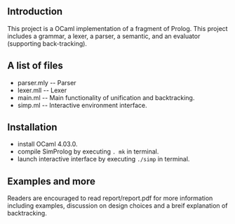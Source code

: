 ## Introduction

This project is a OCaml implementation of a fragment of Prolog. This project includes a grammar, a lexer, a parser, a semantic, and an evaluator (supporting back-tracking).

## A list of files

* parser.mly -- Parser
* lexer.mll  -- Lexer
* main.ml    -- Main functionality of unification and backtracking.
* simp.ml    -- Interactive environment interface.

## Installation

* install OCaml 4.03.0.
* compile SimProlog by executing `. mk` in terminal.
* launch interactive interface by executing `./simp` in terminal.

## Examples and more

Readers are encouraged to read report/report.pdf for more information including examples, discussion on design choices and a breif explanation of backtracking.

